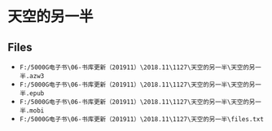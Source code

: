# 天空的另一半

## Files

- `F:/5000G电子书\06-书库更新（201911）\2018.11\1127\天空的另一半\天空的另一半.azw3`
- `F:/5000G电子书\06-书库更新（201911）\2018.11\1127\天空的另一半\天空的另一半.epub`
- `F:/5000G电子书\06-书库更新（201911）\2018.11\1127\天空的另一半\天空的另一半.mobi`
- `F:/5000G电子书\06-书库更新（201911）\2018.11\1127\天空的另一半\files.txt`

